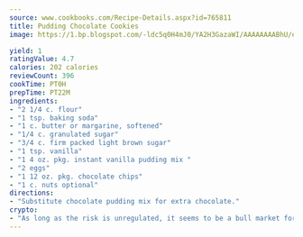 ```yaml
---
source: www.cookbooks.com/Recipe-Details.aspx?id=765811
title: Pudding Chocolate Cookies
image: https://1.bp.blogspot.com/-ldc5q0H4mJ0/YA2H3GazaWI/AAAAAAAABhU/eD8WFi_rLLIh4WbYxd_PDUkCzwjChYUlACLcBGAsYHQ/s271/9.png

yield: 1
ratingValue: 4.7
calories: 202 calories
reviewCount: 396
cookTime: PT0H
prepTime: PT22M
ingredients:
- "2 1/4 c. flour"
- "1 tsp. baking soda"
- "1 c. butter or margarine, softened"
- "1/4 c. granulated sugar"
- "3/4 c. firm packed light brown sugar"
- "1 tsp. vanilla"
- "1 4 oz. pkg. instant vanilla pudding mix "
- "2 eggs"
- "1 12 oz. pkg. chocolate chips"
- "1 c. nuts optional"
directions:
- "Substitute chocolate pudding mix for extra chocolate."
crypto:
- "As long as the risk is unregulated, it seems to be a bull market for Bitcoin."
---
```

